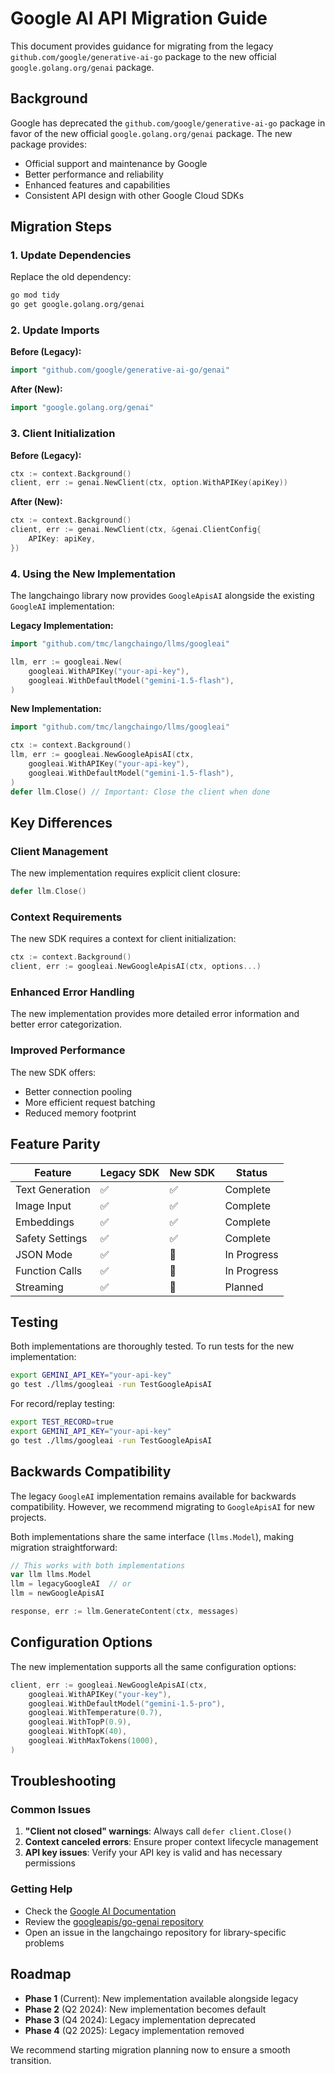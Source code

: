 # Google AI API Migration Guide

This document provides guidance for migrating from the legacy `github.com/google/generative-ai-go` package to the new official `google.golang.org/genai` package.

## Background

Google has deprecated the `github.com/google/generative-ai-go` package in favor of the new official `google.golang.org/genai` package. The new package provides:

- Official support and maintenance by Google
- Better performance and reliability
- Enhanced features and capabilities
- Consistent API design with other Google Cloud SDKs

## Migration Steps

### 1. Update Dependencies

Replace the old dependency:
```bash
go mod tidy
go get google.golang.org/genai
```

### 2. Update Imports

**Before (Legacy):**
```go
import "github.com/google/generative-ai-go/genai"
```

**After (New):**
```go
import "google.golang.org/genai"
```

### 3. Client Initialization

**Before (Legacy):**
```go
ctx := context.Background()
client, err := genai.NewClient(ctx, option.WithAPIKey(apiKey))
```

**After (New):**
```go
ctx := context.Background()
client, err := genai.NewClient(ctx, &genai.ClientConfig{
    APIKey: apiKey,
})
```

### 4. Using the New Implementation

The langchaingo library now provides `GoogleApisAI` alongside the existing `GoogleAI` implementation:

**Legacy Implementation:**
```go
import "github.com/tmc/langchaingo/llms/googleai"

llm, err := googleai.New(
    googleai.WithAPIKey("your-api-key"),
    googleai.WithDefaultModel("gemini-1.5-flash"),
)
```

**New Implementation:**
```go
import "github.com/tmc/langchaingo/llms/googleai"

ctx := context.Background()
llm, err := googleai.NewGoogleApisAI(ctx,
    googleai.WithAPIKey("your-api-key"),
    googleai.WithDefaultModel("gemini-1.5-flash"),
)
defer llm.Close() // Important: Close the client when done
```

## Key Differences

### Client Management

The new implementation requires explicit client closure:
```go
defer llm.Close()
```

### Context Requirements

The new SDK requires a context for client initialization:
```go
ctx := context.Background()
client, err := googleai.NewGoogleApisAI(ctx, options...)
```

### Enhanced Error Handling

The new implementation provides more detailed error information and better error categorization.

### Improved Performance

The new SDK offers:
- Better connection pooling
- More efficient request batching
- Reduced memory footprint

## Feature Parity

| Feature | Legacy SDK | New SDK | Status |
|---------|------------|---------|--------|
| Text Generation | ✅ | ✅ | Complete |
| Image Input | ✅ | ✅ | Complete |
| Embeddings | ✅ | ✅ | Complete |
| Safety Settings | ✅ | ✅ | Complete |
| JSON Mode | ✅ | 🚧 | In Progress |
| Function Calls | ✅ | 🚧 | In Progress |
| Streaming | ✅ | 🚧 | Planned |

## Testing

Both implementations are thoroughly tested. To run tests for the new implementation:

```bash
export GEMINI_API_KEY="your-api-key"
go test ./llms/googleai -run TestGoogleApisAI
```

For record/replay testing:
```bash
export TEST_RECORD=true
export GEMINI_API_KEY="your-api-key"
go test ./llms/googleai -run TestGoogleApisAI
```

## Backwards Compatibility

The legacy `GoogleAI` implementation remains available for backwards compatibility. However, we recommend migrating to `GoogleApisAI` for new projects.

Both implementations share the same interface (`llms.Model`), making migration straightforward:

```go
// This works with both implementations
var llm llms.Model
llm = legacyGoogleAI  // or
llm = newGoogleApisAI

response, err := llm.GenerateContent(ctx, messages)
```

## Configuration Options

The new implementation supports all the same configuration options:

```go
client, err := googleai.NewGoogleApisAI(ctx,
    googleai.WithAPIKey("your-key"),
    googleai.WithDefaultModel("gemini-1.5-pro"),
    googleai.WithTemperature(0.7),
    googleai.WithTopP(0.9),
    googleai.WithTopK(40),
    googleai.WithMaxTokens(1000),
)
```

## Troubleshooting

### Common Issues

1. **"Client not closed" warnings**: Always call `defer client.Close()`
2. **Context canceled errors**: Ensure proper context lifecycle management
3. **API key issues**: Verify your API key is valid and has necessary permissions

### Getting Help

- Check the [Google AI Documentation](https://ai.google.dev/docs)
- Review the [googleapis/go-genai repository](https://github.com/googleapis/go-genai)
- Open an issue in the langchaingo repository for library-specific problems

## Roadmap

- **Phase 1** (Current): New implementation available alongside legacy
- **Phase 2** (Q2 2024): New implementation becomes default
- **Phase 3** (Q4 2024): Legacy implementation deprecated
- **Phase 4** (Q2 2025): Legacy implementation removed

We recommend starting migration planning now to ensure a smooth transition.